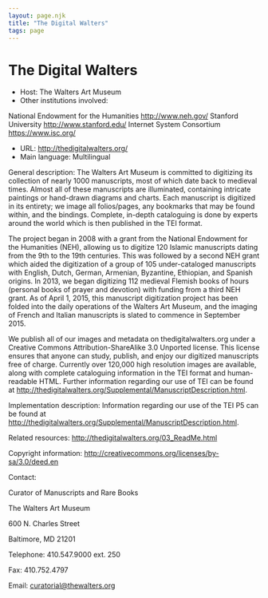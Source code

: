```yaml
---
layout: page.njk
title: "The Digital Walters"
tags: page
---
```

# The Digital Walters




* Host: The Walters Art Museum
* Other institutions involved:
 
 National Endowment for the Humanities <http://www.neh.gov/>
 Stanford University <http://www.stanford.edu/>
 Internet System Consortium <https://www.isc.org/>
* URL: <http://thedigitalwalters.org/>
* Main language: Multilingual



General description: The Walters Art Museum is committed to digitizing its collection of nearly 1000
 manuscripts, most of which date back to medieval times. Almost all of these manuscripts
 are illuminated, containing intricate paintings or hand-drawn diagrams and charts.
 Each manuscript is digitized in its entirety; we image all folios/pages, any bookmarks
 that may be found within, and the bindings. Complete, in-depth cataloguing is done
 by experts around the world which is then published in the TEI format.
 
The project began in 2008 with a grant from the National Endowment for the Humanities
 (NEH), allowing us to digitize 120 Islamic manuscripts dating from the 9th to the
 19th centuries. This was followed by a second NEH grant which aided the digitization
 of a group of 105 under-cataloged manuscripts with English, Dutch, German, Armenian,
 Byzantine, Ethiopian, and Spanish origins. In 2013, we began digitizing 112 medieval
 Flemish books of hours (personal books of prayer and devotion) with funding from a
 third NEH grant. As of April 1, 2015, this manuscript digitization project has been
 folded into the daily operations of the Walters Art Museum, and the imaging of French
 and Italian manuscripts is slated to commence in September 2015.
 
We publish all of our images and metadata on thedigitalwalters.org under a Creative
 Commons Attribution-ShareAlike 3.0 Unported license. This license ensures that anyone
 can study, publish, and enjoy our digitized manuscripts free of charge. Currently
 over 120,000 high resolution images are available, along with complete cataloguing
 information in the TEI format and human-readable HTML. Further information regarding
 our use of TEI can be found at http://thedigitalwalters.org/Supplemental/ManuscriptDescription.html.
 





Implementation description:
 Information regarding our use of the TEI P5 can be found at <http://thedigitalwalters.org/Supplemental/ManuscriptDescription.html>.



Related resources: <http://thedigitalwalters.org/03_ReadMe.html>



Copyright information: <http://creativecommons.org/licenses/by-sa/3.0/deed.en>



Contact:
 



Curator of Manuscripts and Rare Books


The Walters Art Museum
 
 600 N. Charles Street
 
 Baltimore, MD 21201
 



Telephone: 410.547.9000 ext. 250



Fax: 410.752.4797



Email: [curatorial@thewalters.org](mailto:curatorial@thewalters.org)





